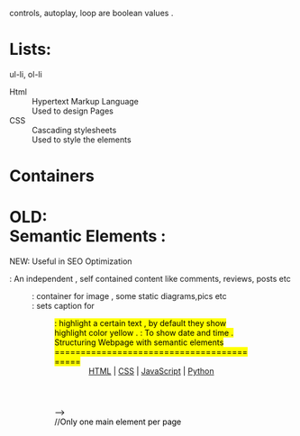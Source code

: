 <videos src="videos/ocean.mp4" controls autoplay loop></videos>
controls, autoplay, loop are boolean values .
<audios src="audios/ocean.mp4" controls autoplay loop></audios>

Lists:
======
ul-li, ol-li
<dl>
    <dt> Html</dt>
    <dd>Hypertext Markup Language</dd>
    <dd> Used to design Pages </dd>
    <dt>CSS</dt>
    <dd>Cascading stylesheets </dd>
    <dd>Used to style the elements </dd>
</dl>    

Containers 
==========
OLD: <div> 
Semantic Elements : 
===================
NEW:  Useful in   SEO Optimization 
<article> : An independent , self contained content like comments, reviews, posts etc 
<figure>: container for image , some static diagrams,pics etc 
<figCaption>: sets caption for <figure> 
<mark>: highlight a certain text , by default they show highlight color yellow .
<time datetime="2021-01-01 17:00">:  To show date and time .
Structuring Webpage with semantic elements 
==========================================
<header>
 <nav>
          <a href="/html/">HTML</a> |
          <a href="/css/">CSS</a> |
          <a href="/js/">JavaScript</a> |
          <a href="/python/">Python</a>
 </nav>
</header>
<main> --> <section> //Only one main element per page 
<aside>
<footer> 
<nav>
<summary>



